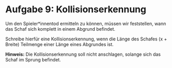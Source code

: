 # Aufgabe 9: Kollisionserkennung

Um den Spieler*innentod ermitteln zu können, müssen wir feststellen, wann das Schaf sich komplett in einem Abgrund befindet.

Schreibe hierfür eine Kollisionserkennung, wenn die Länge des Schafes (x + Breite) Teilmenge einer Länge eines Abgrundes ist.

**Hinweis:** Die Kollisionserkennung soll nicht anschlagen, solange sich das Schaf im Sprung befindet.

